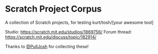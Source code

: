Scratch Project Corpus
======================

A collection of Scratch projects, for testing kurt/tosh/[your awesome tool]

Studio: <https://scratch.mit.edu/studios/1869756/>
Forum thread: <https://scratch.mit.edu/discuss/topic/182914/>

Thanks to [@PullJosh](https://github.com/pulljosh) for collecting these!

